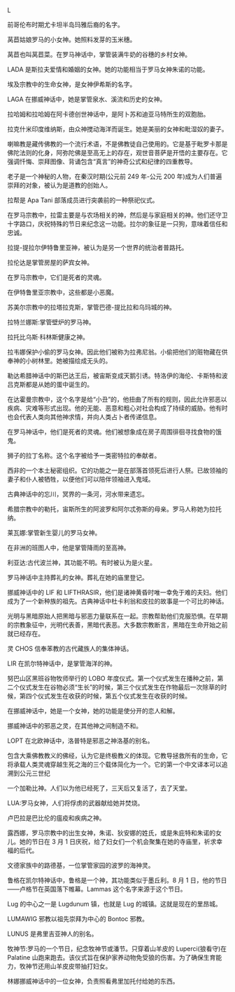 <title>Dictionary of Pagan Religions</title> <link href="e9780806537023_css.css" rel="stylesheet" type="text/css"> 

L

前哥伦布时期尤卡坦半岛玛雅后裔的名字。

莴苣姑娘罗马的小女神。她照料发芽的玉米穗。

莴苣也叫莴苣菜。在罗马神话中，掌管装满牛奶的谷穗的乡村女神。

LADA 是斯拉夫爱情和婚姻的女神。她的功能相当于罗马女神朱诺的功能。

埃及宗教中的生命女神，是女神伊希斯的名字。

LAGA 在挪威神话中，她是掌管泉水、溪流和历史的女神。

拉哈姆和拉哈姆在阿卡德创世神话中，是阿卜苏和迪亚马特所生的双胞胎。

拉克什米印度维纳斯，由众神搅动海洋而诞生。她是美丽的女神和毗湿奴的妻子。

喇嘛教是藏传佛教的一个流行术语，不是佛教徒自己使用的。它是基于毗罗卡那是佛陀法则的化身，阿弥陀佛是至高无上的存在，观世音菩萨是开悟的主要存在。它强调忏悔、崇拜图像、背诵包含“真言”的神奇公式和纪律的四重教导。

老子是一个神秘的人物，在秦汉时期(公元前 249 年-公元 200 年)成为人们普遍崇拜的对象，被认为是道教的创始人。

拉帮是 Apa Tani 部落成员进行突袭前的一种祭祀仪式。

在罗马宗教中，拉雷主要是与农场相关的神，然后是与家庭相关的神。他们还守卫十字路口，庆祝特殊的节日来纪念这一功能。拉尔的象征是一只狗，意味着信任和忠诚。

拉提-提拉尔伊特鲁里亚神，被认为是另一个世界的统治者普路托。

拉伦达是掌管房屋的萨宾女神。

在罗马宗教中，它们是死者的灵魂。

在伊特鲁里亚宗教中，这些都是小恶魔。

苏美尔宗教中的拉塔拉克斯，掌管巴德-提比拉和乌玛城的神。

拉特兰娜斯:掌管壁炉的罗马神。

拉托比乌斯·科林斯健康之神。

拉韦娜保护小偷的罗马女神。因此他们被称为拉弗尼翁。小偷把他们的赃物藏在供奉神的小树林里。她被描绘成无头的。

勒达希腊神话中的斯巴达王后，被宙斯变成天鹅引诱。特洛伊的海伦、卡斯特和波吕克斯都是从她的蛋中诞生的。

在达霍曼宗教中，这个名字是给“小丑”的，他扭曲了所有的规则，因此允许邪恶以疾病、灾难等形式出现。他的无能、恶意和粗心对社会构成了持续的威胁。他有时也会代表人类向其他神求情，并向人类占卜者传递信息。

在罗马神话中，他们是死者的灵魂。他们被想象成在房子周围徘徊寻找食物的饿鬼。

狮子的拉丁名称。这个名字被给予一类密特拉的奉献者。

西非的一个本土秘密组织。它的功能之一是在部落首领死后进行人祭。已故领袖的妻子和仆人被牺牲，以便他们可以陪伴领袖进入鬼域。

古典神话中的忘川，冥界的一条河，河水带来遗忘。

希腊宗教中的勒托，宙斯所生的阿波罗和阿尔忒弥斯的母亲。罗马人称她为拉托纳。

莱瓦娜:掌管新生婴儿的罗马女神。

在非洲的班图人中，他是掌管降雨的至高神。

利亚达:古代波兰神，其功能不明。有时被认为是火星。

罗马神话中主持葬礼的女神。葬礼在她的庙里登记。

挪威神话中的 LIF 和 LIFTHRASIR，他们是诸神黄昏时唯一幸免于难的夫妇。他们成为了一个新种族的祖先。古典神话中杜卡利翁和皮拉的故事是一个可比的神话。

光明与黑暗原始人把黑暗与邪恶力量联系在一起。宗教帮助他们克服恐惧。在早期的宗教象征中，光明代表善，黑暗代表恶。大多数宗教断言，黑暗在生命开始之前就已经存在。

灵 CHOS 信奉苯教的古代藏族人的集体神话。

LIR 在凯尔特神话中，是掌管海洋的神。

努巴山区黑班谷物牧师举行的 LOBO 年度仪式。第一个仪式发生在播种之前，第二个仪式发生在谷物必须“生长”的时候，第三个仪式发生在作物最后一次除草的时候，第四个仪式发生在收获的时候，第五个仪式发生在收获的时候。

在挪威神话中，她是一个女神，她的功能是使分开的恋人和解。

挪威神话中的邪恶之灵，在其他神之间制造不和。

LOPT 在北欧神话中，洛普特是邪恶之神洛基的别名。

包含大乘佛教教义的佛经，认为它是终极教义的体现。它教导拯救所有的生命，它将承载人类灵魂穿越生死之海的三个载体简化为一个。它的第一个中文译本可以追溯到公元三世纪

一个加勒比神。人们以为他已经死了，三天后又复活了，去了天堂。

LUA:罗马女神，人们将俘虏的武器献给她并焚烧。

卢巴拉是巴比伦的瘟疫和疾病之神。

露西娜，罗马宗教中的出生女神，朱诺、狄安娜的姓氏，或是朱庇特和朱诺的女儿。她的节日在 3 月 1 日庆祝，给了妇女们一个机会聚集在她的寺庙里，祈求幸福的后代。

文德家族中的路德基，一位掌管家园的波罗的海神灵。

鲁格在凯尔特神话中，鲁格是一个神，其功能类似于墨丘利。8 月 1 日，他的节日——卢格节在英国落下帷幕。Lammas 这个名字来源于这个节日。

Lug 的中心之一是 Lugdunum 镇，也就是 Lug 的城镇。这就是现在的里昂城。

LUMAWIG 邪教以祖先崇拜为中心的 Bontoc 邪教。

LUNUS 是弗里吉亚神人的别名。

牧神节:罗马的一个节日，纪念牧神节或潘节。只穿着山羊皮的 Luperci(狼看守)在 Palatine 山跑来跑去。该仪式旨在保护家养动物免受狼的伤害。为了确保生育能力，牧神节还用山羊皮皮带抽打妇女。

林娜挪威神话中的一位女神，负责照看弗里加托付给她的东西。